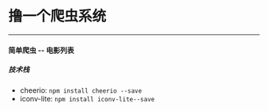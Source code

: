 # 撸一个爬虫系统

<hr>

#### 简单爬虫 -- 电影列表

##### 技术栈

* cheerio: `npm install cheerio --save`
* iconv-lite: `npm install iconv-lite--save`